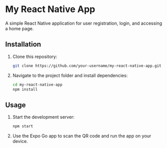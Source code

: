 # My React Native App

A simple React Native application for user registration, login, and accessing a home page.

## Installation

1. Clone this repository:

   ```bash
   git clone https://github.com/your-username/my-react-native-app.git
   ```

2. Navigate to the project folder and install dependencies:

   ```bash
   cd my-react-native-app
   npm install
   ```

## Usage

1. Start the development server:

   ```bash
   npm start
   ```

2. Use the Expo Go app to scan the QR code and run the app on your device.
